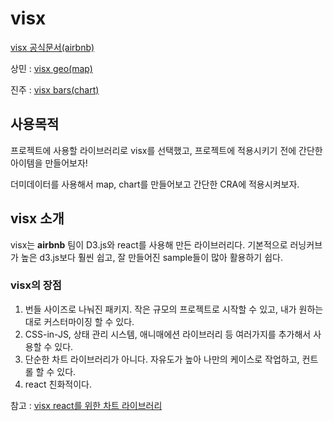 # visx

[visx 공식문서(airbnb)](https://airbnb.io/visx/docs)

상민 : [visx geo(map)](https://airbnb.io/visx/docs/geo)

진주 : [visx bars(chart)](https://airbnb.io/visx/bars)

## 사용목적

프로젝트에 사용할 라이브러리로 visx를 선택했고, 프로젝트에 적용시키기 전에 간단한 아이템을 만들어보자!

더미데이터를 사용해서 map, chart를 만들어보고 간단한 CRA에 적용시켜보자.

## visx 소개

visx는 **airbnb** 팀이 D3.js와 react를 사용해 만든 라이브러리다.
기본적으로 러닝커브가 높은 d3.js보다 훨씬 쉽고, 잘 만들어진 sample들이 많아 활용하기 쉽다.

### visx의 장점

1. 번들 사이즈로 나눠진 패키지. 작은 규모의 프로젝트로 시작할 수 있고,
   내가 원하는대로 커스터마이징 할 수 있다.
2. CSS-in-JS, 상태 관리 시스템, 애니매에션 라이브러리 등 여러가지를 추가해서 사용할 수 있다.
3. 단순한 차트 라이브러리가 아니다. 자유도가 높아 나만의 케이스로 작업하고, 컨트롤 할 수 있다.
4. react 친화적이다.

참고 : [visx react를 위한 차트 라이브러리](https://velog.io/@badbeoti/visx-react%EB%A5%BC-%EC%9C%84%ED%95%9C-%EC%B0%A8%ED%8A%B8-%EB%9D%BC%EC%9D%B4%EB%B8%8C%EB%9F%AC%EB%A6%AC)
